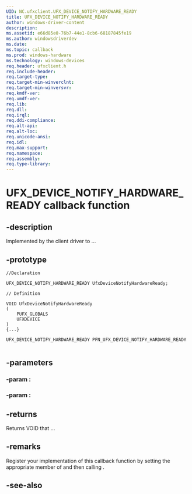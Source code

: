 ```yaml
---
UID: NC.ufxclient.UFX_DEVICE_NOTIFY_HARDWARE_READY
title: UFX_DEVICE_NOTIFY_HARDWARE_READY
author: windows-driver-content
description: 
ms.assetid: e66d85e0-76b7-44e1-8cb6-68187845fe19
ms.author: windowsdriverdev
ms.date: 
ms.topic: callback
ms.prod: windows-hardware
ms.technology: windows-devices
req.header: ufxclient.h
req.include-header:
req.target-type:
req.target-min-winverclnt:
req.target-min-winversvr:
req.kmdf-ver:
req.umdf-ver:
req.lib:
req.dll:
req.irql: 
req.ddi-compliance:
req.alt-api:
req.alt-loc:
req.unicode-ansi:
req.idl:
req.max-support:
req.namespace:
req.assembly:
req.type-library:
---
```


# UFX_DEVICE_NOTIFY_HARDWARE_READY callback function

## -description

Implemented by the client driver to ... 

## -prototype

```
//Declaration

UFX_DEVICE_NOTIFY_HARDWARE_READY UfxDeviceNotifyHardwareReady; 

// Definition

VOID UfxDeviceNotifyHardwareReady 
(
	PUFX_GLOBALS 
	UFXDEVICE 
)
{...}

UFX_DEVICE_NOTIFY_HARDWARE_READY PFN_UFX_DEVICE_NOTIFY_HARDWARE_READY


```

## -parameters

### -param : 
### -param : 



## -returns

Returns VOID that ...

## -remarks

Register your implementation of this callback function by setting the appropriate member of <!-- REPLACE ME --> and then calling <!-- REPLACE ME -->.


## -see-also